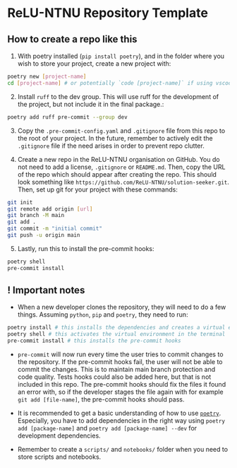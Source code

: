 # ReLU-NTNU Repository Template

## How to create a repo like this

1. With poetry installed (`pip install poetry`), and in the folder where you wish to store your project, create a new project with:

```bash
poetry new [project-name]
cd [project-name] # or potentially `code [project-name]` if using vscode
```

2. Install `ruff` to the dev group. This will use ruff for the development of the project, but not include it in the final package.:

```bash
poetry add ruff pre-commit --group dev
```

3. Copy the `.pre-commit-config.yaml` and `.gitignore` file from this repo to the root of your project. In the future, remember to actively edit the `.gitignore` file if the need arises in order to prevent repo clutter.

4. Create a new repo in the ReLU-NTNU organisation on GitHub. You do not need to add a license, `.gitignore` or `README.md`. Then, copy the URL of the repo which should appear after creating the repo. This should look something like `https://github.com/ReLU-NTNU/solution-seeker.git`. Then, set up git for your project with these commands:

```bash
git init
git remote add origin [url]
git branch -M main
git add .
git commit -m "initial commit"
git push -u origin main
```

5. Lastly, run this to install the pre-commit hooks:

```bash
poetry shell
pre-commit install
```

## ! Important notes

- When a new developer clones the repository, they will need to do a few things. Assuming `python`, `pip` and `poetry`, they need to run:

```bash
poetry install # this installs the dependencies and creates a virtual environment
poetry shell # this activates the virtual environment in the terminal
pre-commit install # this installs the pre-commit hooks
```

- `pre-commit` will now run every time the user tries to commit changes to the repository. If the pre-commit hooks fail, the user will not be able to commit the changes. This is to maintain main branch protection and code quality. Tests hooks could also be added here, but that is not included in this repo. The pre-commit hooks should fix the files it found an error with, so if the developer stages the file again with for example `git add [file-name]`, the pre-commit hooks should pass.

- It is recommended to get a basic understanding of how to use [`poetry`](https://python-poetry.org/docs/basic-usage/). Especially, you have to add dependencies in the right way using `poetry add [package-name]` and `poetry add [package-name] --dev` for development dependencies.

- Remember to create a `scripts/` and `notebooks/` folder when you need to store scripts and notebooks.
